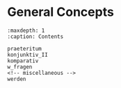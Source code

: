 # General Concepts

```{toctree}
:maxdepth: 1
:caption: Contents

praeteritum
konjunktiv_II
komparativ
w_fragen
<!-- miscellaneous -->
werden

```
